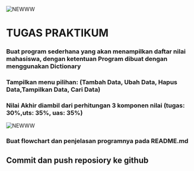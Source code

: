 ![NEWWW](https://user-images.githubusercontent.com/118960008/204908680-f652c088-ca1e-42ad-a46c-16ac2eaa618c.png)
# TUGAS PRAKTIKUM
### Buat program sederhana yang akan menampilkan daftar nilai mahasiswa, dengan ketentuan Program dibuat dengan menggunakan Dictionary
### Tampilkan menu pilihan: (Tambah Data, Ubah Data, Hapus Data,Tampilkan Data, Cari Data)
### Nilai Akhir diambil dari perhitungan 3 komponen nilai (tugas: 30%,uts: 35%, uas: 35%)
![NEWWW](https://user-images.githubusercontent.com/118960008/205065964-ba9bf28e-d100-4868-9d95-df9fe513c202.png)

### Buat flowchart dan penjelasan programnya pada README.md

## Commit dan push reposiory ke github

